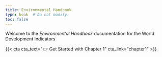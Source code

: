 ```yaml
---
title: Environmental Handbook
type: book  # Do not modify.
toc: false
---
```


Welcome to the _Environmental Handbook_ documentation for the World Development Indicators

{{< cta cta_text="👉 Get Started with Chapter 1" cta_link="chapter1" >}}
